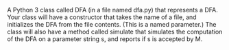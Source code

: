 A Python 3 class called DFA (in a file named
dfa.py) that represents a DFA. Your class will have a constructor that takes the name
of a file, and initializes the DFA from the file contents. (This is a named parameter.)
The class will also have a method called simulate that simulates the computation of
the DFA on a parameter string s, and reports if s is accepted by M. 
